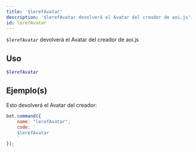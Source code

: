 ```yaml
---
title: '$lerefAvatar'
description: '$lerefAvatar devolverá el Avatar del creador de aoi.js'
id: lerefAvatar
---
```


`$lerefAvatar` devolverá el Avatar del creador de aoi.js

## Uso

```php
$lerefAvatar
```

## Ejemplo(s)

Esto devolverá el Avatar del creador:

```javascript
bot.command({
    name: "lerefAvatar",
    code: `
    $lerefAvatar
    `
});
```